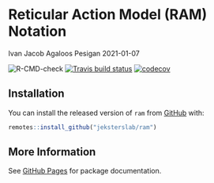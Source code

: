 Reticular Action Model (RAM) Notation
================
Ivan Jacob Agaloos Pesigan
2021-01-07

<!-- README.md is generated from README.Rmd. Please edit that file -->
<!-- badges: start -->

![R-CMD-check](https://github.com/jeksterslab/ram/workflows/R-CMD-check/badge.svg?branch=master)
[![Travis build
status](https://travis-ci.com/jeksterslab/ram.svg?branch=master)](https://travis-ci.com/jeksterslab/ram)
[![codecov](https://codecov.io/github/jeksterslab/ram/branch/master/graphs/badge.svg)](https://codecov.io/github/jeksterslab/ram)
<!-- badges: end -->

## Installation

You can install the released version of `ram` from
[GitHub](https://github.com/jeksterslab/ram) with:

``` r
remotes::install_github("jeksterslab/ram")
```

## More Information

See [GitHub Pages](https://jeksterslab.github.io/ram/index.html) for
package documentation.
